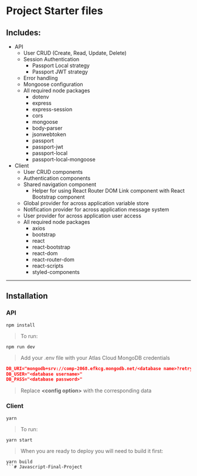 # Project Starter files

## Includes:

- API
  - User CRUD (Create, Read, Update, Delete)
  - Session Authentication
    - Passport Local strategy
    - Passport JWT strategy
  - Error handling
  - Mongoose configuration
  - All required node packages
    - dotenv
    - express
    - express-session
    - cors
    - mongoose
    - body-parser
    - jsonwebtoken
    - passport
    - passport-jwt
    - passport-local
    - passport-local-mongoose
- Client
  - User CRUD components
  - Authentication components
  - Shared navigation component
    - Helper for using React Router DOM Link component with React Bootstrap component
  - Global provider for across application variable store
  - Notification provider for across application message system
  - User provider for across application user access
  - All required node packages
    - axios
    - bootstrap
    - react
    - react-bootstrap
    - react-dom
    - react-router-dom
    - react-scripts
    - styled-components

---
## Installation

### API
```shell
npm install
```

> To run:
```shell
npm run dev
```

> Add your .env file with your Atlas Cloud MongoDB credentials
```json
DB_URI="mongodb+srv://comp-2068.efkcg.mongodb.net/<database name>?retryWrites=true&w=majority"
DB_USER="<database username>"
DB_PASS="<database password>"
```
> Replace **\<config option\>** with the corresponding data

### Client
```shell
yarn
```

> To run:
```shell
yarn start
```

> When you are ready to deploy you will need to build it first:
```shell
yarn build
```#   J a v a s c r i p t - F i n a l - P r o j e c t  
 